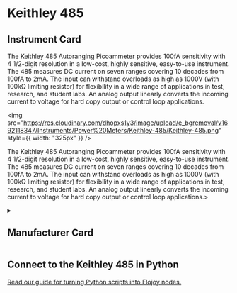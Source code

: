 
# Keithley 485

## Instrument Card

<div className="flex">

<div>

The Keithley 485 Autoranging Picoammeter provides 100fA sensitivity with 4 1/2-digit resolution in a low-cost, highly sensitive, easy-to-use instrument. The 485 measures DC current on seven ranges covering 10 decades from 100fA to 2mA. The input can withstand overloads as high as 1000V (with 100kΩ limiting resistor) for flexibility in a wide range of applications in test, research, and student labs. An analog output linearly converts the incoming current to voltage for hard copy output or control loop applications.

</div>

<img src="https://res.cloudinary.com/dhopxs1y3/image/upload/e_bgremoval/v1692118347/Instruments/Power%20Meters/Keithley-485/Keithley-485.png" style={{ width: "325px" }} />

</div>

The Keithley 485 Autoranging Picoammeter provides 100fA sensitivity with 4 1/2-digit resolution in a low-cost, highly sensitive, easy-to-use instrument. The 485 measures DC current on seven ranges covering 10 decades from 100fA to 2mA. The input can withstand overloads as high as 1000V (with 100kΩ limiting resistor) for flexibility in a wide range of applications in test, research, and student labs. An analog output linearly converts the incoming current to voltage for hard copy output or control loop applications.>

<details>
<summary><h2>Manufacturer Card</h2></summary>

<img src="https://res.cloudinary.com/dhopxs1y3/image/upload/v1692126010/Instruments/Vendor%20Logos/Keithley.png" style={{ width: "100%", objectFit: "cover" }} />

Keithley Instruments is a measurement and instrument company headquartered in Solon, Ohio, that develops, manufactures, markets, and sells data acquisition products, as well as complete systems for high-volume production and assembly testing. <a href="https://www.tek.com/en">Website</a>.

<ul>
  <li>Headquarters: Cleveland, Ohio, United States</li>
  <li>Yearly Revenue (millions, USD): 110.6</li>
</ul>
</details>

## Connect to the Keithley 485 in Python

[Read our guide for turning Python scripts into Flojoy nodes.](https://docs.flojoy.ai/custom-nodes/creating-custom-node/)

